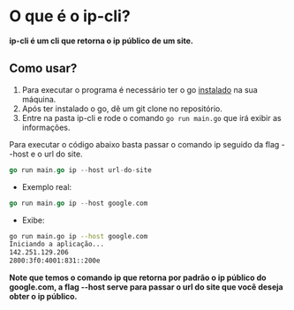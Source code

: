 # O que é o ip-cli?
**ip-cli é um cli que retorna o ip público de um site.**

## Como usar?

1. Para executar o programa é necessário ter o go [instalado](https://go.dev/doc/install) na sua máquina.
2. Após ter instalado o go, dê um git clone no repositório.
3. Entre na pasta ip-cli e rode o comando `go run main.go` que irá exibir as informações.

Para executar o código abaixo basta passar o comando ip seguido da flag --host e o url do site.

```go
go run main.go ip --host url-do-site
```
- Exemplo real:

```go
go run main.go ip --host google.com
```

- Exibe:

```bash
go run main.go ip --host google.com
Iniciando a aplicação...
142.251.129.206
2800:3f0:4001:831::200e
```

**Note que temos o comando ip que retorna por padrão o ip público do google.com, a flag --host serve para passar o url do site que você deseja obter o ip público.**
